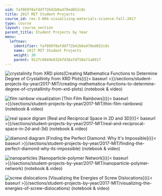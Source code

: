```yaml
---
uid: faf869f8afddf72b42b0a478ed652c8c
title: 2017 MIT Student Projects
course_id: res-3-004-visualizing-materials-science-fall-2017
type: course
layout: course_section
parent_title: Student Projects by Year
menu:
  leftnav:
    identifier: faf869f8afddf72b42b0a478ed652c8c
    name: 2017 MIT Student Projects
    weight: 30
    parent: 912fc0849e832bfd38afdf58a71a8917
---
```


![crystalinity from XRD plots](https://open-learning-course-data-production.s3.amazonaws.com/res-3-004-visualizing-materials-science-fall-2017/917dc40633942f05d8bc188ab07df756_MITRES_3_004F17_18_anon-th.jpg)[Creating Mathematica Functions to Determine Degree of Crystallinity from XRD Plots]({{< baseurl >}}/sections/student-projects-by-year/2017-MIT/creating-mathematica-functions-to-determine-degree-of-crystallinity-from-xrd-plots) (notebook & video)

![film rainbow visualization](https://open-learning-course-data-production.s3.amazonaws.com/res-3-004-visualizing-materials-science-fall-2017/11a8832e37d7408989442499b2f45e15_MITRES_3_004F17_19_anon-th.jpg) [Thin Film Rainbows]({{< baseurl >}}/sections/student-projects-by-year/2017-MIT/thin-film-rainbows) (notebook & video)

![real space digram](https://open-learning-course-data-production.s3.amazonaws.com/res-3-004-visualizing-materials-science-fall-2017/0cb25e961247a62adf6a7f81a3dbc1c7_MITRES_3_004F17_20_anon-th.jpg) [Real and Reciprocal Space in 2D and 3D]({{< baseurl >}}/sections/student-projects-by-year/2017-MIT/real-and-reciprocal-space-in-2d-and-3d) (notebook & video)

![diamond diagram](https://open-learning-course-data-production.s3.amazonaws.com/res-3-004-visualizing-materials-science-fall-2017/1a3cabc42a0ca20cd89719082b29a291_MITRES_3_004F17_21_chyr-th.jpg) [Finding the Perfect Diamond: Why It's Impossible]({{< baseurl >}}/sections/student-projects-by-year/2017-MIT/finding-the-perfect-diamond-why-its-impossible) (notebook & video)

![nanoparticles](https://open-learning-course-data-production.s3.amazonaws.com/res-3-004-visualizing-materials-science-fall-2017/5510e69abc0bc2a03564981b39893cd9_MITRES_3_004F17_22_dang-th.jpg) [Nanoparticle-polymer Network]({{< baseurl >}}/sections/student-projects-by-year/2017-MIT/nanoparticle-polymer-network) (notebook & video)

![screw dislocations](https://open-learning-course-data-production.s3.amazonaws.com/res-3-004-visualizing-materials-science-fall-2017/f55fe6c8caa1d5f23957e003a6806f63_MITRES_3_004F17_23_reddy-th.jpg) [Visualizing the Energies of Screw Dislocations]({{< baseurl >}}/sections/student-projects-by-year/2017-MIT/visualizing-the-energies-of-screw-dislocations) (notebook & video)
